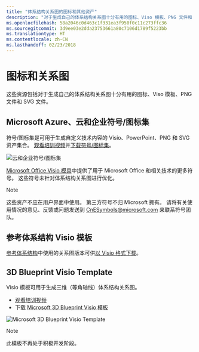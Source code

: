 ```yaml
---
title: "体系结构关系图的图标和其他资产"
description: "对于生成自己的体系结构关系图十分有用的图标、Viso 模板、PNG 文件和 SVG 文件"
ms.openlocfilehash: 58a2046c0d463c1f331ea3f950f0c11c273ffc36
ms.sourcegitcommit: 3d9ee03e2dda23753661a80c7106d1789f5223bb
ms.translationtype: HT
ms.contentlocale: zh-CN
ms.lasthandoff: 02/23/2018
---
```

# <a name="icons-and-diagrams"></a>图标和关系图

这些资源包括对于生成自己的体系结构关系图十分有用的图标、Viso 模板、PNG 文件和 SVG 文件。

## <a name="microsoft-azure-cloud-and-enterprise-symbolicon-set"></a>Microsoft Azure、云和企业符号/图标集

符号/图标集是可用于生成自定义技术内容的 Visio、PowerPoint、PNG 和 SVG 资产集合。
[观看培训视频](http://aka.ms/CnESymbolsVideo)并[下载符号/图标集](http://aka.ms/CnESymbols)。 

![云和企业符号/图标集](./_images/CnESymbols.png)

[Microsoft Office Visio 模具](http://www.microsoft.com/download/details.aspx?id=35772)中提供了用于 Microsoft Office 和相关技术的更多符号。 这些符号未针对体系结构关系图进行优化。   

> [!NOTE]
> 这些资产不应在用户界面中使用。 第三方符号不归 Microsoft 拥有。
> 请将有关使用情况的意见、反馈或问题发送到 [CnESymbols@microsoft.com](mailto:CnESymbols@microsoft.com) 来联系符号团队。

## <a name="reference-architectures-visio-template"></a>参考体系结构 Visio 模板 

[参考体系结构](../reference-architectures/index.md)中使用的关系图版本可供[以 Visio 格式下载](https://aka.ms/arch-diagrams)。

## <a name="3d-blueprint-visio-template"></a>3D Blueprint Visio Template

Visio 模板可用于生成三维（等角轴线）体系结构关系图。

- [观看培训视频](http://aka.ms/3dBlueprintTemplateVideo) 
- 下载 [Microsoft 3D Blueprint Visio 模板](http://aka.ms/3DBlueprintTemplate)

![Microsoft 3D Blueprint Visio Template](./_images/3DBlueprintVisioTemplate.png)

> [!NOTE]
> 此模板不再处于积极开发阶段。
